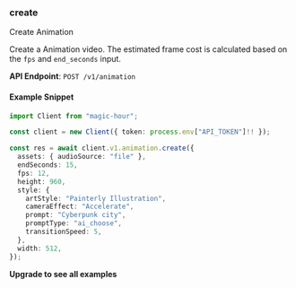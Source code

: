 
### create <a name="create"></a>
Create Animation

Create a Animation video. The estimated frame cost is calculated based on the `fps` and `end_seconds` input.

**API Endpoint**: `POST /v1/animation`

#### Example Snippet

```typescript
import Client from "magic-hour";

const client = new Client({ token: process.env["API_TOKEN"]!! });

const res = await client.v1.animation.create({
  assets: { audioSource: "file" },
  endSeconds: 15,
  fps: 12,
  height: 960,
  style: {
    artStyle: "Painterly Illustration",
    cameraEffect: "Accelerate",
    prompt: "Cyberpunk city",
    promptType: "ai_choose",
    transitionSpeed: 5,
  },
  width: 512,
});
```

**Upgrade to see all examples**
